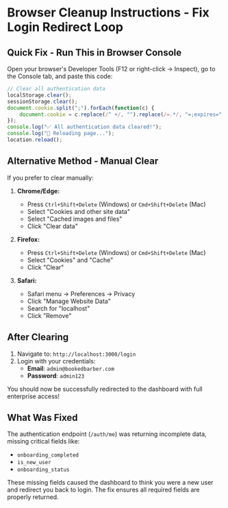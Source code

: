 # Browser Cleanup Instructions - Fix Login Redirect Loop

## Quick Fix - Run This in Browser Console

Open your browser's Developer Tools (F12 or right-click → Inspect), go to the Console tab, and paste this code:

```javascript
// Clear all authentication data
localStorage.clear();
sessionStorage.clear();
document.cookie.split(";").forEach(function(c) { 
    document.cookie = c.replace(/^ +/, "").replace(/=.*/, "=;expires=" + new Date().toUTCString() + ";path=/");
});
console.log("✅ All authentication data cleared!");
console.log("🔄 Reloading page...");
location.reload();
```

## Alternative Method - Manual Clear

If you prefer to clear manually:

1. **Chrome/Edge:**
   - Press `Ctrl+Shift+Delete` (Windows) or `Cmd+Shift+Delete` (Mac)
   - Select "Cookies and other site data"
   - Select "Cached images and files"
   - Click "Clear data"

2. **Firefox:**
   - Press `Ctrl+Shift+Delete` (Windows) or `Cmd+Shift+Delete` (Mac)
   - Select "Cookies" and "Cache"
   - Click "Clear"

3. **Safari:**
   - Safari menu → Preferences → Privacy
   - Click "Manage Website Data"
   - Search for "localhost"
   - Click "Remove"

## After Clearing

1. Navigate to: `http://localhost:3000/login`
2. Login with your credentials:
   - **Email**: `admin@bookedbarber.com`
   - **Password**: `admin123`

You should now be successfully redirected to the dashboard with full enterprise access!

## What Was Fixed

The authentication endpoint (`/auth/me`) was returning incomplete data, missing critical fields like:
- `onboarding_completed`
- `is_new_user`
- `onboarding_status`

These missing fields caused the dashboard to think you were a new user and redirect you back to login. The fix ensures all required fields are properly returned.